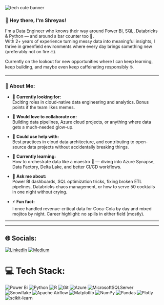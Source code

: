 <img src="https://64.media.tumblr.com/54805606e41234da265775f4ee8631ef/41d4a35f37c5abf1-f6/s1280x1920/c86995ddee2840dabfff99995367a58ed1382687.gif" width=auto alt="tech cute banner" />



### 👋 Hey there, I'm Shreyas!

I'm a Data Engineer who knows their way around Power BI, SQL, Databricks & Python — and around a bar counter too 🍻.  
With 2+ years of experience turning messy data into meaningful insights, I thrive in greenfield environments where every day brings something new (preferably not on fire 🔥).

Currently on the lookout for new opportunities where I can keep learning, keep building, and maybe even keep caffeinating responsibly ☕.

---

### 🧠 About Me:

- 🔭 **Currently looking for:**  
  Exciting roles in cloud-native data engineering and analytics. Bonus points if the team likes memes.

- 👯 **Would love to collaborate on:**  
  Building data pipelines, Azure cloud projects, or anything where data gets a much-needed glow-up.

- 🤝 **Could use help with:**  
  Best practices in cloud data architecture, and contributing to open-source data projects without accidentally breaking things.

- 🌱 **Currently learning:**  
  How to orchestrate data like a maestro 🎻 — diving into Azure Synapse, Data Factory, Delta Lake, and better CI/CD workflows.

- 💬 **Ask me about:**  
  Power BI dashboards, SQL optimization tricks, fixing broken ETL pipelines, Databricks chaos management, or how to serve 50 cocktails in one night without crying.

- ⚡ **Fun fact:**  
  I once handled revenue-critical data for Coca-Cola by day and mixed mojitos by night. Career highlight: no spills in either field (mostly).

---



---
## 🌐 Socials:
[![LinkedIn](https://img.shields.io/badge/LinkedIn-%230077B5.svg?logo=linkedin&logoColor=white)](https://linkedin.com/in/linkedin.com/in/shreyas-g-shetty) [![Medium](https://img.shields.io/badge/Medium-12100E?logo=medium&logoColor=white)](https://medium.com/@https://medium.com/@shreyasshetty4646) 


# 💻 Tech Stack:
![Power Bi](https://img.shields.io/badge/power_bi-F2C811?style=for-the-badge&logo=powerbi&logoColor=black) ![Python](https://img.shields.io/badge/python-3670A0?style=for-the-badge&logo=python&logoColor=ffdd54) ![R](https://img.shields.io/badge/r-%23276DC3.svg?style=for-the-badge&logo=r&logoColor=white) ![Git](https://img.shields.io/badge/git-%23F05033.svg?style=for-the-badge&logo=git&logoColor=white) ![Azure](https://img.shields.io/badge/azure-%230072C6.svg?style=for-the-badge&logo=microsoftazure&logoColor=white) ![MicrosoftSQLServer](https://img.shields.io/badge/Microsoft%20SQL%20Server-CC2927?style=for-the-badge&logo=microsoft%20sql%20server&logoColor=white) ![Snowflake](https://img.shields.io/badge/snowflake-%2329B5E8.svg?style=for-the-badge&logo=snowflake&logoColor=white) ![Apache Airflow](https://img.shields.io/badge/Apache%20Airflow-017CEE?style=for-the-badge&logo=Apache%20Airflow&logoColor=white) ![Matplotlib](https://img.shields.io/badge/Matplotlib-%23ffffff.svg?style=for-the-badge&logo=Matplotlib&logoColor=black) ![NumPy](https://img.shields.io/badge/numpy-%23013243.svg?style=for-the-badge&logo=numpy&logoColor=white) ![Pandas](https://img.shields.io/badge/pandas-%23150458.svg?style=for-the-badge&logo=pandas&logoColor=white) ![Plotly](https://img.shields.io/badge/Plotly-%233F4F75.svg?style=for-the-badge&logo=plotly&logoColor=white) ![scikit-learn](https://img.shields.io/badge/scikit--learn-%23F7931E.svg?style=for-the-badge&logo=scikit-learn&logoColor=white)
